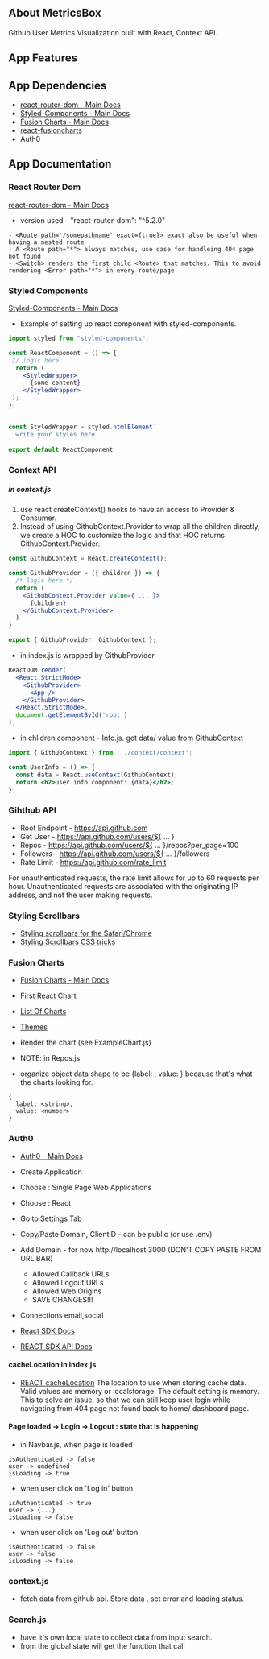 ## About MetricsBox

Github User Metrics Visualization built with React, Context API.


## App Features

## App Dependencies
- [react-router-dom - Main Docs](https://reactrouter.com/web/guides/quick-start)
- [Styled-Components - Main Docs](https://styled-components.com/)
- [Fusion Charts - Main Docs](https://www.fusioncharts.com/)
- [react-fusioncharts](https://www.fusioncharts.com/dev/getting-started/react/your-first-chart-using-react)
- Auth0

## App Documentation
### React Router Dom
[react-router-dom - Main Docs](https://reactrouter.com/web/guides/quick-start)
- version used - "react-router-dom": "^5.2.0"

```
- <Route path='/somepathname' exact={true}> exact also be useful when having a nested route
- A <Route path="*"> always matches, use case for handleing 404 page not found
- <Switch> renders the first child <Route> that matches. This to avoid rendering <Error path="*"> in every route/page
```

### Styled Components
[Styled-Components - Main Docs](https://styled-components.com/)
- Example of setting up react component with styled-components.

```jsx
import styled from "styled-components";

const ReactComponent = () => {
 // logic here
  return (
    <StyledWrapper>
      {some content}
    </StyledWrapper>
 );
};


const StyledWrapper = styled.htmlElement`
  write your styles here
`
export default ReactComponent
```

### Context API
##### in context.js
1. use react createContext() hooks to have an access to Provider & Consumer.
2. Instead of using GithubContext.Provider to wrap all the children directly, we create a HOC to customize the logic and that HOC returns GithubContext.Provider.
```jsx
const GithubContext = React.createContext();

const GithubProvider = ({ children }) => {
  /* logic here */
  return (
    <GithubContext.Provider value={ ... }>
      {children}
    </GithubContext.Provider>
  )
}

export { GithubProvider, GithubContext };
```
- in index.js is wrapped by GithubProvider
```jsx
ReactDOM.render(
  <React.StrictMode>
    <GithubProvider>
      <App />
    </GithubProvider>
  </React.StrictMode>,
  document.getElementById('root')
);
```
- in chlidren component - Info.js. get data/ value from GithubContext
```jsx
import { GithubContext } from '../context/context';

const UserInfo = () => {
  const data = React.useContext(GithubContext);
  return <h2>user info component: {data}</h2>;
};
```

### Gihthub API

- Root Endpoint - https://api.github.com
- Get User - https://api.github.com/users/${ ... }
- Repos - https://api.github.com/users/${ ... }/repos?per_page=100
- Followers - https://api.github.com/users/${ ... }/followers
- Rate Limit - https://api.github.com/rate_limit

For unauthenticated requests, the rate limit allows for up to 60 requests per hour. Unauthenticated requests are associated with the originating IP address, and not the user making requests. 

### Styling Scrollbars
- [Styling scrollbars for the Safari/Chrome](https://css-tricks.com/almanac/properties/s/scrollbar/)
- [Styling Scrollbars CSS tricks](https://css-tricks.com/the-current-state-of-styling-scrollbars/)

### Fusion Charts

- [Fusion Charts - Main Docs](https://www.fusioncharts.com/)
- [First React Chart](https://www.fusioncharts.com/dev/getting-started/react/your-first-chart-using-react)
- [List Of Charts](https://www.fusioncharts.com/dev/chart-guide/list-of-charts)
- [Themes](https://www.fusioncharts.com/dev/themes/introduction-to-themes)

- Render the chart (see ExampleChart.js)
- NOTE: in Repos.js 
- organize object data shape to be {label: , value: } because that's what the charts looking for.
```
{
  label: <string>,
  value: <number>
}
```

### Auth0

- [Auth0 - Main Docs](https://auth0.com/)

- Create Application
- Choose : Single Page Web Applications
- Choose : React
- Go to Settings Tab
- Copy/Paste Domain, ClientID - can be public (or use .env)
- Add Domain -
  for now http://localhost:3000 (DON'T COPY PASTE FROM URL BAR)

  - Allowed Callback URLs
  - Allowed Logout URLs
  - Allowed Web Origins
  - SAVE CHANGES!!!

- Connections
  email,social

- [React SDK Docs](https://auth0.com/docs/libraries/auth0-react)
- [REACT SDK API Docs](https://auth0.github.io/auth0-react/)
#### cacheLocation in index.js
- [REACT cacheLocation](https://auth0.github.io/auth0-react/interfaces/auth0_provider.auth0provideroptions.html#cachelocation) The location to use when storing cache data. Valid values are memory or localstorage. The default setting is memory. This to solve an issue, so that we can still keep user login while navigating from 404 page not found back to home/ dashboard page.

#### Page loaded -> Login -> Logout : state that is happening
- in Navbar.js, when page is loaded 
```
isAuthenticated -> false 
user -> undefined
isLoading -> true
```
- when user click on 'Log in' button
```
isAuthenticated -> true
user -> {...}
isLoading -> false
```

- when user click on 'Log out' button
```
isAuthenticated -> false
user -> false
isLoading -> false
```

### context.js
- fetch data from github api. Store data , set error and loading status.

### Search.js
- have it's own local state to collect data from input search.
- from the global state will get the function that call




